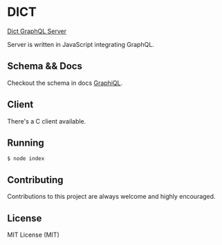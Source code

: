 # DICT

[Dict GraphQL Server](http://dict-cli.herokuapp.com)

Server is written in JavaScript integrating GraphQL.

## Schema && Docs

Checkout the schema in docs [GraphiQL](http://dict-cli.herokuapp.com/graphql).

## Client

There's a C client available.

## Running

```
$ node index
```

## Contributing

Contributions to this project are always welcome and highly encouraged.

## License

MIT License (MIT)